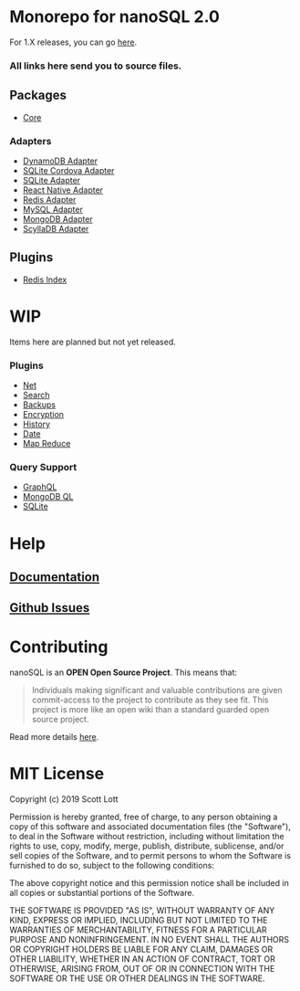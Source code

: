# Monorepo for nanoSQL 2.0
For 1.X releases, you can go [here](https://github.com/ClickSimply/Nano-SQL/tree/1.X/).

### All links here send you to source files.

## Packages
- [Core](https://github.com/ClickSimply/Nano-SQL/tree/2.0/packages/Core)

### Adapters
- [DynamoDB Adapter](https://github.com/ClickSimply/Nano-SQL/tree/2.0/packages/Adapter-DynamoDB)
- [SQLite Cordova Adapter](https://github.com/ClickSimply/Nano-SQL/tree/2.0/packages/Adapter-SQLite-Cordova)
- [SQLite Adapter](https://github.com/ClickSimply/Nano-SQL/tree/2.0/packages/Adapter-SQLite3)
- [React Native Adapter](https://github.com/ClickSimply/Nano-SQL/tree/2.0/packages/Adapter-ReactNative)
- [Redis Adapter](https://github.com/ClickSimply/Nano-SQL/tree/2.0/packages/Adapter-Redis)
- [MySQL Adapter](https://github.com/ClickSimply/Nano-SQL/tree/2.0/packages/Adapter-MySQL)
- [MongoDB Adapter](https://github.com/ClickSimply/Nano-SQL/tree/2.0/packages/Adapter-MongoDB)
- [ScyllaDB Adapter](https://github.com/ClickSimply/Nano-SQL/tree/2.0/packages/Adapter-ScyllaDB)

## Plugins
- [Redis Index](https://github.com/ClickSimply/Nano-SQL/tree/2.0/packages/Plugin-RedisIndex)

# WIP
Items here are planned but not yet released.

### Plugins
- [Net](https://github.com/ClickSimply/Nano-SQL/tree/2.0/packages/Plugin-Net)
- [Search](https://github.com/ClickSimply/Nano-SQL/tree/2.0/packages/Plugin-Search)
- [Backups](https://github.com/ClickSimply/Nano-SQL/tree/2.0/packages/Plugin-Backups)
- [Encryption](https://github.com/ClickSimply/Nano-SQL/tree/2.0/packages/Plugin-Encryption)
- [History](https://github.com/ClickSimply/Nano-SQL/tree/2.0/packages/Plugin-History)
- [Date](https://github.com/ClickSimply/Nano-SQL/tree/2.0/packages/Plugin-Date)
- [Map Reduce](https://github.com/ClickSimply/Nano-SQL/tree/2.0/packages/Plugin-MapReduce)

### Query Support
- [GraphQL](https://github.com/ClickSimply/Nano-SQL/tree/2.0/packages/Query-GraphQL)
- [MongoDB QL](https://github.com/ClickSimply/Nano-SQL/tree/2.0/packages/Query-MongoDB-QL)
- [SQLite](https://github.com/ClickSimply/Nano-SQL/tree/2.0/packages/Query-SQLite)

# Help

## [Documentation](https://nanosql.gitbook.io/docs/)
## [Github Issues](https://github.com/ClickSimply/Nano-SQL/issues)

# Contributing

nanoSQL is an **OPEN Open Source Project**. This means that:

> Individuals making significant and valuable contributions are given commit-access to the project to contribute as they see fit. This project is more like an open wiki than a standard guarded open source project.

Read more details [here](http://openopensource.org/).

# MIT License

Copyright (c) 2019 Scott Lott

Permission is hereby granted, free of charge, to any person obtaining a copy
of this software and associated documentation files (the "Software"), to deal
in the Software without restriction, including without limitation the rights
to use, copy, modify, merge, publish, distribute, sublicense, and/or sell
copies of the Software, and to permit persons to whom the Software is
furnished to do so, subject to the following conditions:

The above copyright notice and this permission notice shall be included in all
copies or substantial portions of the Software.

THE SOFTWARE IS PROVIDED "AS IS", WITHOUT WARRANTY OF ANY KIND, EXPRESS OR
IMPLIED, INCLUDING BUT NOT LIMITED TO THE WARRANTIES OF MERCHANTABILITY,
FITNESS FOR A PARTICULAR PURPOSE AND NONINFRINGEMENT. IN NO EVENT SHALL THE
AUTHORS OR COPYRIGHT HOLDERS BE LIABLE FOR ANY CLAIM, DAMAGES OR OTHER
LIABILITY, WHETHER IN AN ACTION OF CONTRACT, TORT OR OTHERWISE, ARISING FROM,
OUT OF OR IN CONNECTION WITH THE SOFTWARE OR THE USE OR OTHER DEALINGS IN THE
SOFTWARE.